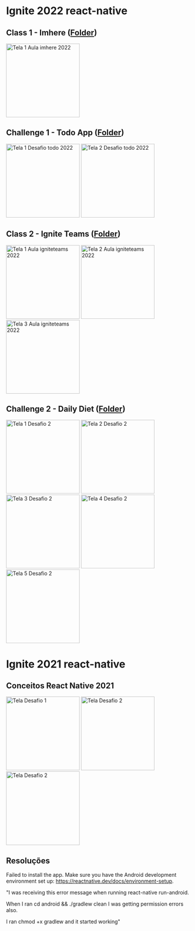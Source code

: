 # Ignite 2022 react-native

## Class 1 - Imhere ([Folder](./react-native-2022/aulas/1-imhere/))

<img width="200px" src="./react-native-2022/aulas/1-imhere/aula-1.png" alt="Tela 1 Aula imhere 2022"/>

## Challenge 1 - Todo App ([Folder](./react-native-2022/desafios/1-todo/))

<img width="200px" src="./react-native-2022/desafios/1-todo/todo-1.png" alt="Tela 1 Desafio todo 2022"/>
<img width="200px" src="./react-native-2022/desafios/1-todo/todo-2.png" alt="Tela 2 Desafio todo 2022"/>

## Class 2 - Ignite Teams ([Folder](./react-native-2022/aulas/2-igniteteams/))

<img width="200px" src="./react-native-2022/aulas/2-igniteteams/igniteteams-1.png" alt="Tela 1 Aula igniteteams 2022"/>
<img width="200px"  src="./react-native-2022/aulas/2-igniteteams/igniteteams-2.png"  alt="Tela 2 Aula igniteteams 2022"/>
<img width="200px"  src="./react-native-2022/aulas/2-igniteteams/igniteteams-3.png"  alt="Tela 3 Aula igniteteams 2022"/>

## Challenge 2 - Daily Diet ([Folder](./react-native-2022/desafios/2-dailydiet/))

<img width="200px" src="./diet1.png" alt="Tela 1 Desafio 2"/>
<img width="200px" src="./diet2.png" alt="Tela 2 Desafio 2"/>
<img width="200px" src="./diet3.png" alt="Tela 3 Desafio 2"/>
<img width="200px" src="./diet4.png" alt="Tela 4 Desafio 2"/>
<img width="200px" src="./diet5.png" alt="Tela 5 Desafio 2"/>

# Ignite 2021 react-native

## Conceitos React Native 2021

<img width="200px" src="./react-native-2021/desafios/1-conceitos-do-react-native-e-theme/1-conceitos-do-react-native.png" alt="Tela Desafio 1"/>
<img width="200px" src="./react-native-2021/desafios/1-conceitos-do-react-native-e-theme/1.2-desafio-theme-switch.png" alt="Tela Desafio 2"/>
<img width="200px" src="./react-native-2021/desafios/1-conceitos-do-react-native-e-theme/1.2-desafio-theme-switch-2.png" alt="Tela Desafio 2"/>

## Resoluções

Failed to install the app. Make sure you have the Android development environment set up: https://reactnative.dev/docs/environment-setup.

"I was receiving this error message when running react-native run-android.

When I ran cd android && ./gradlew clean I was getting permission errors also.

I ran chmod +x gradlew and it started working"
